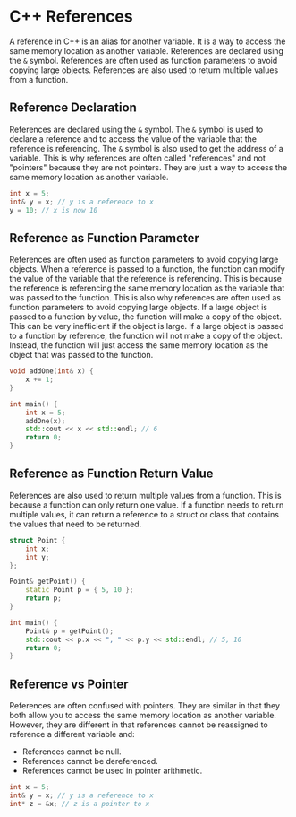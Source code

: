 # C++ References
A reference in C++ is an alias for another variable. It is a way to access the same memory location as another variable. References are declared using the `&` symbol. References are often used as function parameters to avoid copying large objects. References are also used to return multiple values from a function.

## Reference Declaration
References are declared using the `&` symbol. The `&` symbol is used to declare a reference and to access the value of the variable that the reference is referencing. The `&` symbol is also used to get the address of a variable. This is why references are often called "references" and not "pointers" because they are not pointers. They are just a way to access the same memory location as another variable.

```cpp
int x = 5;
int& y = x; // y is a reference to x
y = 10; // x is now 10
```

## Reference as Function Parameter
References are often used as function parameters to avoid copying large objects. When a reference is passed to a function, the function can modify the value of the variable that the reference is referencing. This is because the reference is referencing the same memory location as the variable that was passed to the function. This is also why references are often used as function parameters to avoid copying large objects. If a large object is passed to a function by value, the function will make a copy of the object. This can be very inefficient if the object is large. If a large object is passed to a function by reference, the function will not make a copy of the object. Instead, the function will just access the same memory location as the object that was passed to the function.

```cpp
void addOne(int& x) {
    x += 1;
}

int main() {
    int x = 5;
    addOne(x);
    std::cout << x << std::endl; // 6
    return 0;
}
```

## Reference as Function Return Value
References are also used to return multiple values from a function. This is because a function can only return one value. If a function needs to return multiple values, it can return a reference to a struct or class that contains the values that need to be returned.

```cpp
struct Point {
    int x;
    int y;
};

Point& getPoint() {
    static Point p = { 5, 10 };
    return p;
}

int main() {
    Point& p = getPoint();
    std::cout << p.x << ", " << p.y << std::endl; // 5, 10
    return 0;
}
```

## Reference vs Pointer
References are often confused with pointers. They are similar in that they both allow you to access the same memory location as another variable. However, they are different in that references cannot be reassigned to reference a different variable and: 

- References cannot be null. 
- References cannot be dereferenced. 
- References cannot be used in pointer arithmetic. 

```cpp
int x = 5;
int& y = x; // y is a reference to x
int* z = &x; // z is a pointer to x
```

